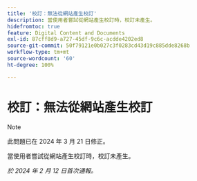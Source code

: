 ```yaml
---
title: '校訂：無法從網站產生校訂'
description: 當使用者嘗試從網站產生校訂時，校訂未產生。
hidefromtoc: true
feature: Digital Content and Documents
exl-id: 87cff8d9-a727-45df-9c6c-acdde4202ed8
source-git-commit: 50f79121e0b027c3f0283cd43d19c885dde8268b
workflow-type: tm+mt
source-wordcount: '60'
ht-degree: 100%

---
```


# 校訂：無法從網站產生校訂

>[!NOTE]
>
>此問題已在 2024 年 3 月 21 日修正。

當使用者嘗試從網站產生校訂時，校訂未產生。

_於 2024 年 2 月 12 日首次通報。_
